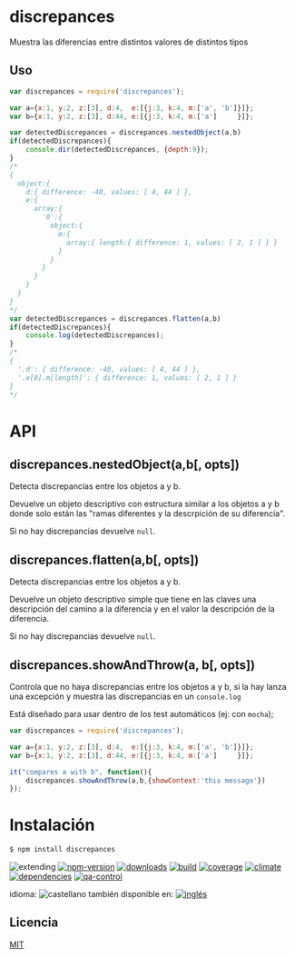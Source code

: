 <!--multilang v0 es:LEEME.md en:README.md -->
# discrepances
<!--lang:es-->
Muestra las diferencias entre distintos valores de distintos tipos

<!--lang:en--]
Shows differences between different values

[!--lang:*-->

<!--lang:es-->
## Uso
<!--lang:en--]
## Use
[!--lang:*-->

```js
var discrepances = require('discrepances');

var a={x:1, y:2, z:[3], d:4,  e:[{j:3, k:4, m:['a', 'b']}]}; 
var b={x:1, y:2, z:[3], d:44, e:[{j:3, k:4, m:['a']     }]};

var detectedDiscrepances = discrepances.nestedObject(a,b)
if(detectedDiscrepances){
    console.dir(detectedDiscrepances, {depth:9});
}
/*
{ 
  object:{ 
    d:{ difference: -40, values: [ 4, 44 ] },
    e:{ 
      array:{
        '0':{ 
          object:{ 
            m:{ 
              array:{ length:{ difference: 1, values: [ 2, 1 ] } } 
            } 
          }
        }
      }
    }
  }
}
*/
var detectedDiscrepances = discrepances.flatten(a,b)
if(detectedDiscrepances){
    console.log(detectedDiscrepances);
}
/*
{ 
  '.d': { difference: -40, values: [ 4, 44 ] },
  '.e[0].m[length]': { difference: 1, values: [ 2, 1 ] } 
}
*/
```

# API

## discrepances.nestedObject(a,b[, opts])
<!--lang:es-->
Detecta discrepancias entre los objetos a y b. 

Devuelve un objeto descriptivo con estructura similar a los objetos a y b 
donde solo están las "ramas diferentes y la descrpición de su diferencia".

Si no hay discrepancias devuelve `null`.
<!--lang:en--]
(see spanish)
[!--lang:*-->

## discrepances.flatten(a,b[, opts])
<!--lang:es-->
Detecta discrepancias entre los objetos a y b. 

Devuelve un objeto descriptivo simple 
que tiene en las claves una descripción del camino a la diferencia
y en el valor la descripción de la diferencia.

Si no hay discrepancias devuelve `null`.
<!--lang:en--]
(see spanish)
[!--lang:*-->

## discrepances.showAndThrow(a, b[, opts])
<!--lang:es-->
Controla que no haya discrepancias entre los objetos a y b,
si la hay lanza una excepción y muestra las discrepancias en un `console.log`

Está diseñado para usar dentro de los test automáticos (ej: con `mocha`);
<!--lang:en--]
(see spanish)
[!--lang:*-->

```js
var discrepances = require('discrepances');

var a={x:1, y:2, z:[3], d:4,  e:[{j:3, k:4, m:['a', 'b']}]}; 
var b={x:1, y:2, z:[3], d:44, e:[{j:3, k:4, m:['a']     }]};

it("compares a with b", function(){
    discrepances.showAndThrow(a,b,{showContext:'this message'})
});
```

<!--lang:es-->
# Instalación
<!--lang:en--]
# Install
[!--lang:*-->
```sh
$ npm install discrepances
```

<!-- cucardas -->
![extending](https://img.shields.io/badge/stability-extending-orange.svg)
[![npm-version](https://img.shields.io/npm/v/discrepances.svg)](https://npmjs.org/package/discrepances)
[![downloads](https://img.shields.io/npm/dm/discrepances.svg)](https://npmjs.org/package/discrepances)
[![build](https://img.shields.io/travis/codenautas/discrepances/master.svg)](https://travis-ci.org/codenautas/discrepances)
[![coverage](https://img.shields.io/coveralls/codenautas/discrepances/master.svg)](https://coveralls.io/r/codenautas/discrepances)
[![climate](https://img.shields.io/codeclimate/github/codenautas/discrepances.svg)](https://codeclimate.com/github/codenautas/discrepances)
[![dependencies](https://img.shields.io/david/codenautas/discrepances.svg)](https://david-dm.org/codenautas/discrepances)
[![qa-control](http://codenautas.com/github/codenautas/discrepances.svg)](http://codenautas.com/github/codenautas/discrepances)


<!--multilang buttons-->

idioma: ![castellano](https://raw.githubusercontent.com/codenautas/multilang/master/img/lang-es.png)
también disponible en:
[![inglés](https://raw.githubusercontent.com/codenautas/multilang/master/img/lang-en.png)](README.md)

<!--lang:es-->
## Licencia
<!--lang:en--]
## License
[!--lang:*-->

[MIT](LICENSE)

